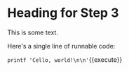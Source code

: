 # Heading for Step 3

This is some text.

Here's a single line of runnable code:

`printf 'Cello, world!\n\n'`{{execute}}

